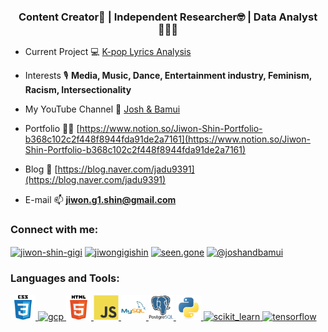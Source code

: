 <h3 align="center">Content Creator💃 | Independent Researcher🤓 | Data Analyst👩🏻‍💻</h3>

- Current Project 💻 [K-pop Lyrics Analysis](https://github.com/JiwonGigiShin/kpop_analysis)

- Interests 🎙 **Media, Music, Dance, Entertainment industry, Feminism, Racism, Intersectionality**

- My YouTube Channel 👯 [Josh & Bamui](https://www.youtube.com/@joshandbamui)

- Portfolio 👨‍💻 [https://www.notion.so/Jiwon-Shin-Portfolio-b368c102c2f448f8944fda91de2a7161](https://www.notion.so/Jiwon-Shin-Portfolio-b368c102c2f448f8944fda91de2a7161)

- Blog 📝 [https://blog.naver.com/jadu9391](https://blog.naver.com/jadu9391)

- E-mail 📫 **jiwon.g1.shin@gmail.com**

<h3 align="left">Connect with me:</h3>
<p align="left">
<a href="https://linkedin.com/in/jiwon-shin-gigi" target="blank"><img align="center" src="https://raw.githubusercontent.com/rahuldkjain/github-profile-readme-generator/master/src/images/icons/Social/linked-in-alt.svg" alt="jiwon-shin-gigi" height="30" width="40" /></a>
<a href="https://kaggle.com/jiwongigishin" target="blank"><img align="center" src="https://raw.githubusercontent.com/rahuldkjain/github-profile-readme-generator/master/src/images/icons/Social/kaggle.svg" alt="jiwongigishin" height="30" width="40" /></a>
<a href="https://instagram.com/seen.gone" target="blank"><img align="center" src="https://raw.githubusercontent.com/rahuldkjain/github-profile-readme-generator/master/src/images/icons/Social/instagram.svg" alt="seen.gone" height="30" width="40" /></a>
<a href="https://www.youtube.com/c/@joshandbamui" target="blank"><img align="center" src="https://raw.githubusercontent.com/rahuldkjain/github-profile-readme-generator/master/src/images/icons/Social/youtube.svg" alt="@joshandbamui" height="30" width="40" /></a>
</p>

<h3 align="left">Languages and Tools:</h3>
<p align="left"> <a href="https://www.w3schools.com/css/" target="_blank" rel="noreferrer"> <img src="https://raw.githubusercontent.com/devicons/devicon/master/icons/css3/css3-original-wordmark.svg" alt="css3" width="40" height="40"/> </a> <a href="https://cloud.google.com" target="_blank" rel="noreferrer"> <img src="https://www.vectorlogo.zone/logos/google_cloud/google_cloud-icon.svg" alt="gcp" width="40" height="40"/> </a> <a href="https://www.w3.org/html/" target="_blank" rel="noreferrer"> <img src="https://raw.githubusercontent.com/devicons/devicon/master/icons/html5/html5-original-wordmark.svg" alt="html5" width="40" height="40"/> </a> <a href="https://developer.mozilla.org/en-US/docs/Web/JavaScript" target="_blank" rel="noreferrer"> <img src="https://raw.githubusercontent.com/devicons/devicon/master/icons/javascript/javascript-original.svg" alt="javascript" width="40" height="40"/> </a> <a href="https://www.mysql.com/" target="_blank" rel="noreferrer"> <img src="https://raw.githubusercontent.com/devicons/devicon/master/icons/mysql/mysql-original-wordmark.svg" alt="mysql" width="40" height="40"/> </a> <a href="https://www.postgresql.org" target="_blank" rel="noreferrer"> <img src="https://raw.githubusercontent.com/devicons/devicon/master/icons/postgresql/postgresql-original-wordmark.svg" alt="postgresql" width="40" height="40"/> </a> <a href="https://www.python.org" target="_blank" rel="noreferrer"> <img src="https://raw.githubusercontent.com/devicons/devicon/master/icons/python/python-original.svg" alt="python" width="40" height="40"/> </a> <a href="https://scikit-learn.org/" target="_blank" rel="noreferrer"> <img src="https://upload.wikimedia.org/wikipedia/commons/0/05/Scikit_learn_logo_small.svg" alt="scikit_learn" width="40" height="40"/> </a> <a href="https://www.tensorflow.org" target="_blank" rel="noreferrer"> <img src="https://www.vectorlogo.zone/logos/tensorflow/tensorflow-icon.svg" alt="tensorflow" width="40" height="40"/> </a> </p>
